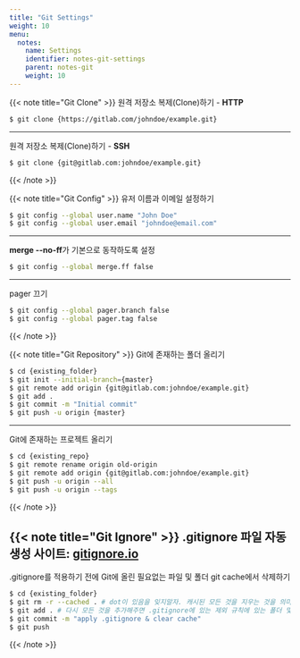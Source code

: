 ```yaml
---
title: "Git Settings"
weight: 10
menu:
  notes:
    name: Settings
    identifier: notes-git-settings
    parent: notes-git
    weight: 10
---
```


<!-- Git clone -->
{{< note title="Git Clone" >}}
원격 저장소 복제(Clone)하기 - **HTTP**
```bash
$ git clone {https://gitlab.com/johndoe/example.git}
```
---

원격 저장소 복제(Clone)하기 - **SSH**
```bash
$ git clone {git@gitlab.com:johndoe/example.git}
```
{{< /note >}}

<!-- Git Config -->
{{< note title="Git Config" >}}
유저 이름과 이메일 설정하기
```bash
$ git config --global user.name "John Doe"
$ git config --global user.email "johndoe@email.com"
```
---
**merge --no-ff**가 기본으로 동작하도록 설정
```bash
$ git config --global merge.ff false
```
---
pager 끄기
```bash
$ git config --global pager.branch false
$ git config --global pager.tag false
```
{{< /note >}}

<!-- Git Repository -->
{{< note title="Git Repository" >}}
Git에 존재하는 폴더 올리기
```bash
$ cd {existing_folder}
$ git init --initial-branch={master}
$ git remote add origin {git@gitlab.com:johndoe/example.git}
$ git add .
$ git commit -m "Initial commit"
$ git push -u origin {master}
```
---
Git에 존재하는 프로젝트 올리기
```bash
$ cd {existing_repo}
$ git remote rename origin old-origin
$ git remote add origin {git@gitlab.com:johndoe/example.git}
$ git push -u origin --all
$ git push -u origin --tags
```
{{< /note >}}

{{< note title="Git Ignore" >}}
.gitignore 파일 자동 생성 사이트: 
[gitignore.io](https://www.toptal.com/developers/gitignore)
---
.gitignore를 적용하기 전에 Git에 올린 필요없는 파일 및 폴더 git cache에서 삭제하기
```bash
$ cd {existing_folder}
$ git rm -r --cached . # dot이 있음을 잊지말자. 캐시된 모든 것을 지우는 것을 의미한다.
$ git add . # 다시 모든 것을 추가해주면 .gitignore에 있는 제외 규칙에 있는 폴더 및 파일을 제외하고 다시 추가해준다.
$ git commit -m "apply .gitignore & clear cache"
$ git push
```
{{< /note >}}
